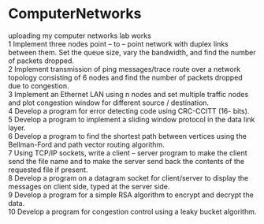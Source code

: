 # ComputerNetworks
uploading my computer networks lab works <br>
1 Implement three nodes point – to – point network with duplex links between them. Set the
  queue size, vary the bandwidth, and find the number of packets dropped.<br>
2 Implement transmission of ping messages/trace route over a network topology consisting of 6
  nodes and find the number of packets dropped due to congestion.<br>
3 Implement an Ethernet LAN using n nodes and set multiple traffic nodes and plot congestion
  window for different source / destination.<br>
4 Develop a program for error detecting code using CRC-CCITT (16- bits).<br>
5 Develop a program to implement a sliding window protocol in the data link layer.<br>
6 Develop a program to find the shortest path between vertices using the Bellman-Ford and path
  vector routing algorithm.<br>
7 Using TCP/IP sockets, write a client – server program to make the client send the file name
  and to make the server send back the contents of the requested file if present.<br>
8 Develop a program on a datagram socket for client/server to display the messages on client
  side, typed at the server side.<br>
9 Develop a program for a simple RSA algorithm to encrypt and decrypt the data.<br>
10 Develop a program for congestion control using a leaky bucket algorithm.<br>
